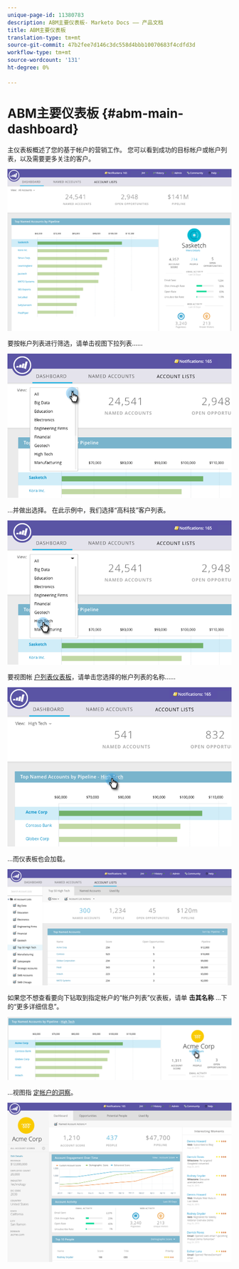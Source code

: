 ```yaml
---
unique-page-id: 11380783
description: ABM主要仪表板- Marketo Docs —— 产品文档
title: ABM主要仪表板
translation-type: tm+mt
source-git-commit: 47b2fee7d146c3dc558d4bbb10070683f4cdfd3d
workflow-type: tm+mt
source-wordcount: '131'
ht-degree: 0%

---
```



# ABM主要仪表板 {#abm-main-dashboard}

主仪表板概述了您的基于帐户的营销工作。 您可以看到成功的目标帐户或帐户列表，以及需要更多关注的客户。

![](assets/one.png)

要按帐户列表进行筛选，请单击视图下拉列表……

![](assets/two.png)

...并做出选择。 在此示例中，我们选择“高科技”客户列表。

![](assets/three.png)

要视图帐 [户列表仪表板](http://docs.marketo.com/display/DOCS/Account+List+Insights#AccountListInsights-AccountListDashboard)，请单击您选择的帐户列表的名称……

![](assets/four.png)

...而仪表板也会加载。

![](assets/five.png)

如果您不想查看要向下钻取到指定帐户的“帐户列表”仪表板，请单 **击其名称** ...下的“更多详细信息”。

![](assets/six.png)

...视图指 [定帐户的洞察](http://docs.marketo.com/display/DOCS/Named+Account+Insights)。

![](assets/seven.png)

